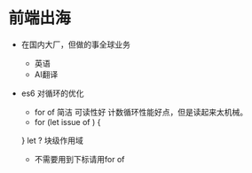 # 前端出海

- 在国内大厂，但做的事全球业务
  - 英语
  - AI翻译 

- es6 对循环的优化
  - for of 简洁 可读性好
    计数循环性能好点，但是读起来太机械。
  - for (let issue of ) {

  }
    let ? 块级作用域
  - 不需要用到下标请用for of 